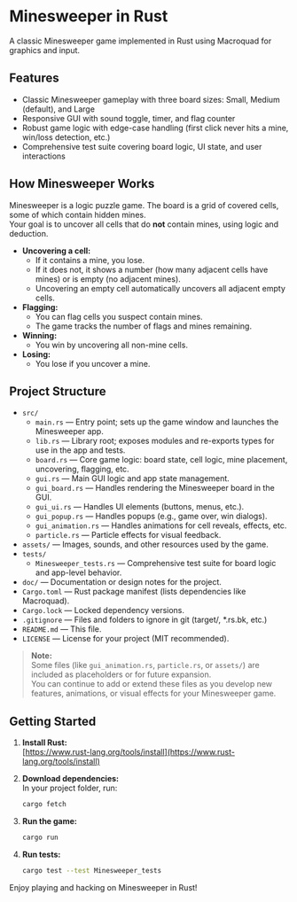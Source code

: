 # Minesweeper in Rust

A classic Minesweeper game implemented in Rust using Macroquad for graphics and input.

## Features

- Classic Minesweeper gameplay with three board sizes: Small, Medium (default), and Large
- Responsive GUI with sound toggle, timer, and flag counter
- Robust game logic with edge-case handling (first click never hits a mine, win/loss detection, etc.)
- Comprehensive test suite covering board logic, UI state, and user interactions

## How Minesweeper Works

Minesweeper is a logic puzzle game. The board is a grid of covered cells, some of which contain hidden mines.  
Your goal is to uncover all cells that do **not** contain mines, using logic and deduction.

- **Uncovering a cell:**  
  - If it contains a mine, you lose.
  - If it does not, it shows a number (how many adjacent cells have mines) or is empty (no adjacent mines).
  - Uncovering an empty cell automatically uncovers all adjacent empty cells.
- **Flagging:**  
  - You can flag cells you suspect contain mines.
  - The game tracks the number of flags and mines remaining.
- **Winning:**  
  - You win by uncovering all non-mine cells.
- **Losing:**  
  - You lose if you uncover a mine.

## Project Structure

- `src/`
  - `main.rs` — Entry point; sets up the game window and launches the Minesweeper app.
  - `lib.rs` — Library root; exposes modules and re-exports types for use in the app and tests.
  - `board.rs` — Core game logic: board state, cell logic, mine placement, uncovering, flagging, etc.
  - `gui.rs` — Main GUI logic and app state management.
  - `gui_board.rs` — Handles rendering the Minesweeper board in the GUI.
  - `gui_ui.rs` — Handles UI elements (buttons, menus, etc.).
  - `gui_popup.rs` — Handles popups (e.g., game over, win dialogs).
  - `gui_animation.rs` — Handles animations for cell reveals, effects, etc.
  - `particle.rs` — Particle effects for visual feedback.
- `assets/` — Images, sounds, and other resources used by the game.
- `tests/`
  - `Minesweeper_tests.rs` — Comprehensive test suite for board logic and app-level behavior.
- `doc/` — Documentation or design notes for the project.
- `Cargo.toml` — Rust package manifest (lists dependencies like Macroquad).
- `Cargo.lock` — Locked dependency versions.
- `.gitignore` — Files and folders to ignore in git (target/, *.rs.bk, etc.)
- `README.md` — This file.
- `LICENSE` — License for your project (MIT recommended).

> **Note:**  
> Some files (like `gui_animation.rs`, `particle.rs`, or `assets/`) are included as placeholders or for future expansion.  
> You can continue to add or extend these files as you develop new features, animations, or visual effects for your Minesweeper game.

## Getting Started

1. **Install Rust:**  
   [https://www.rust-lang.org/tools/install](https://www.rust-lang.org/tools/install)

2. **Download dependencies:**  
   In your project folder, run:
   ```sh
   cargo fetch
   ```

3. **Run the game:**  
   ```sh
   cargo run
   ```


4. **Run tests:**  
   ```sh
   cargo test --test Minesweeper_tests
   ```




Enjoy playing and hacking on Minesweeper in Rust!
